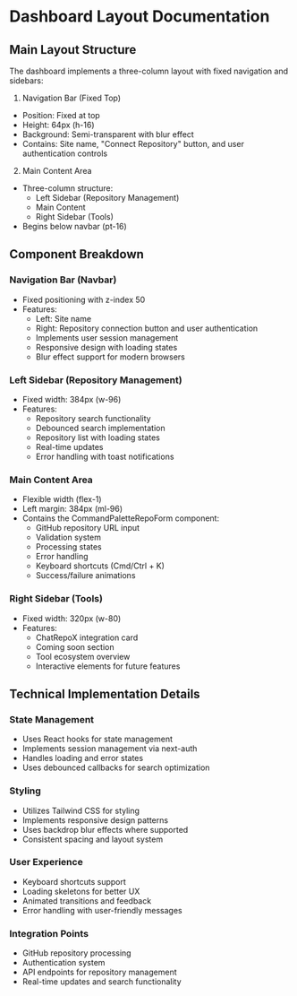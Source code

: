 # Dashboard Layout Documentation

## Main Layout Structure

The dashboard implements a three-column layout with fixed navigation and sidebars:

1. Navigation Bar (Fixed Top)

- Position: Fixed at top
- Height: 64px (h-16)
- Background: Semi-transparent with blur effect
- Contains: Site name, "Connect Repository" button, and user authentication controls

2. Main Content Area

- Three-column structure:
  - Left Sidebar (Repository Management)
  - Main Content
  - Right Sidebar (Tools)
- Begins below navbar (pt-16)

## Component Breakdown

### Navigation Bar (Navbar)

- Fixed positioning with z-index 50
- Features:
  - Left: Site name
  - Right: Repository connection button and user authentication
  - Implements user session management
  - Responsive design with loading states
  - Blur effect support for modern browsers

### Left Sidebar (Repository Management)

- Fixed width: 384px (w-96)
- Features:
  - Repository search functionality
  - Debounced search implementation
  - Repository list with loading states
  - Real-time updates
  - Error handling with toast notifications

### Main Content Area

- Flexible width (flex-1)
- Left margin: 384px (ml-96)
- Contains the CommandPaletteRepoForm component:
  - GitHub repository URL input
  - Validation system
  - Processing states
  - Error handling
  - Keyboard shortcuts (Cmd/Ctrl + K)
  - Success/failure animations

### Right Sidebar (Tools)

- Fixed width: 320px (w-80)
- Features:
  - ChatRepoX integration card
  - Coming soon section
  - Tool ecosystem overview
  - Interactive elements for future features

## Technical Implementation Details

### State Management

- Uses React hooks for state management
- Implements session management via next-auth
- Handles loading and error states
- Uses debounced callbacks for search optimization

### Styling

- Utilizes Tailwind CSS for styling
- Implements responsive design patterns
- Uses backdrop blur effects where supported
- Consistent spacing and layout system

### User Experience

- Keyboard shortcuts support
- Loading skeletons for better UX
- Animated transitions and feedback
- Error handling with user-friendly messages

### Integration Points

- GitHub repository processing
- Authentication system
- API endpoints for repository management
- Real-time updates and search functionality
